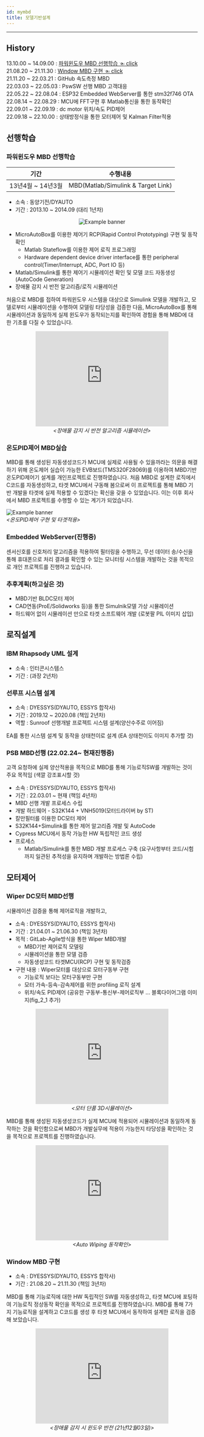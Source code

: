 ```yaml
---
id: mymbd
title: 모델기반설계
---
```

---

## History
13.10.00 ~ 14.09.00 : [파워윈도우 MBD 선행학습 ☜ click ](/docs/mycareer/mymbd/#%ED%8C%8C%EC%9B%8C%EC%9C%88%EB%8F%84%EC%9A%B0-mbd-%EC%84%A0%ED%96%89%ED%95%99%EC%8A%B5)  
21.08.20 ~ 21.11.30 : [Window MBD 구현 ☜ click ](/docs/mycareer/mymbd/#window-mbd-%EA%B5%AC%ED%98%84)  
21.11.20 ~ 22.03.21 : GitHub 속도측정 MBD  
22.03.03 ~ 22.05.03 : PswSW 선행 MBD 고객대응  
22.05.22 ~ 22.08.04 : ESP32 Embedded WebServer를 통한 stm32f746 OTA  
22.08.14 ~ 22.08.29 : MCU에 FFT구현 후 Matlab통신을 통한 동작확인  
22.09.01 ~ 22.09.19 : dc motor 위치/속도 PID제어  
22.09.18 ~ 22.10.00 : 상태방정식을 통한 모터제어 및 Kalman Filter적용  

## 선행학습

### 파워윈도우 MBD 선행학습

|기간|수행내용|
|---|---|
|13년4월 ~ 14년3월|MBD(Matlab/Simulink & Target Link)|

* 소속 : 동양기전/DYAUTO
* 기간 : 2013.10 ~ 2014.09 (대리 1년차)

<p align="center">
	<img
		src={require('/img/2_mbd/img2_1_dyauto_mbd.png').default}
		alt="Example banner"
	/>
</p>

* MicroAutoBox를 이용한 제어기 RCP(Rapid Control Prototyping) 구현 및 동작확인
  * Matlab Stateflow를 이용한 제어 로직 프로그래밍
  * Hardware dependent device driver interface를 통한 peripheral control(Timer/Interrupt, ADC, Port IO 등)
* Matlab/Simulink를 통한 제어기 시뮬레이션 확인 및 모델 코드 자동생성(AutoCode Generation)
* 장애물 감지 시 반전 알고리즘/로직 시뮬레이션

처음으로 MBD를 접하여 파워윈도우 시스템을 대상으로 Simulink 모델을 개발하고, 모델로부터 시뮬레이션을 수행하여 모델링 타당성을 검증한 다음, MicroAutoBox를 통해 시뮬레이션과 동일하게 실제 윈도우가 동작되는지를 확인하여 경험을 통해 MBD에 대한 기초를 다질 수 있었습니다.

<p align="center">
	<iframe 
		width="350" height="250"
		src="https://www.youtube.com/embed//JWzVYKv_Eac?rel=0"
		frameborder="0"
		allowfullscreen="true">
		이 브라우저는 iframe을 지원하지 않습니다.
	</iframe><br/><em>&lt;장애물 감지 시 반전 알고리즘 시뮬레이션&gt;</em>
</p>

### 온도PID제어 MBD실습

MBD를 통해 생성된 자동생성코드가 MCU에 실제로 사용될 수 있을까라는 의문을 해결하기 위해 온도제어 실습이 가능한 EVB보드(TMS320F28069)를 이용하여 MBD기반 온도PID제어기 설계를 개인프로젝트로 진행하였습니다. 
처음 MBD로 설계한 로직에서 C코드를 자동생성하고, 타겟 MCU에서 구동해 봄으로써 이 프로젝트를 통해 MBD 기반 개발을 타겟에 실제 적용할 수 있겠다는 확신을 갖을 수 있었습니다. 이는 이후 회사에서 MBD 프로젝트를 수행할 수 있는 계기가 되었습니다.

<p align="center">
	<div class="box">
		<img
			src={require('/img/2_mbd/img3_4_mbd_realization.png').default}
			alt="Example banner"
		/><br/><em>&lt;온도PID제어 구현 및 타겟적용&gt;</em>
	</div>
</p>

### Embedded WebServer(진행중)

센서신호를 신호처리 알고리즘을 적용하여 필터링을 수행하고, 무선 데이터 송/수신을 통해 휴대폰으로 처리 결과를 확인할 수 있는 모니터링 시스템을 개발하는 것을 목적으로 개인 프로젝트를 진행하고 있습니다.

### 추후계획(하고싶은 것)

* MBD기반 BLDC모터 제어
* CAD연동(ProE/Solidworks 등)을 통한 Simulnik모델 가상 시뮬레이션
* 하드웨어 없이 시뮬레이션 만으로 타겟 소프트웨어 개발
(로봇팔 PIL 이미지 삽입)

## 로직설계

### IBM Rhapsody UML 설계

* 소속 : 인터콘시스템스
* 기간 :  (과장 2년차)

### 선루프 시스템 설계

* 소속 : DYESSYS(DYAUTO, ESSYS 합작사)
* 기간 : 2019.12 ~ 2020.08 (책임 2년차)
* 역할 : Sunroof 선행개발 프로젝트 시스템 설계(양산수주로 이어짐)

EA를 통한 시스템 설계 및 동작을 상태천이로 설계
(EA 상태천이도 이미지 추가할 것)

### PSB MBD선행 (22.02.24~ 현재진행중)

고객 요청하에 실제 양산적용을 목적으로 MBD를 통해 기능로직SW를 개발하는 것이 주요 목적임
(색깔 강조표시할 것)

* 소속 : DYESSYS(DYAUTO, ESSYS 합작사)
* 기간 : 22.03.01 ~ 현재 (책임 4년차)
* MBD 선행 개발 프로세스 수립
* 개발 하드웨어 - S32K144 + VNH5019(모터드라이버 by ST)
* 칼만필터를 이용한 DC모터 제어
* S32K144+Simulink를 통한 제어 알고리즘 개발 및 AutoCode
* Cypress MCU에서 동작 가능한 HW 독립적인 코드 생성
* 프로세스
  * Matlab/Simulink를 통한 MBD 개발 프로세스 구축
  (요구사항부터 코드/시험까지 일관된 추적성을 유지하며 개발하는 방법론 수립)

## 모터제어

### Wiper DC모터 MBD선행

시뮬레이션 검증을 통해 제어로직을 개발하고, 

* 소속 : DYESSYS(DYAUTO, ESSYS 합작사)
* 기간 : 21.04.01 ~ 21.06.30 (책임 3년차)
* 목적 : GitLab-Agile방식을 통한 Wiper MBD개발
  * MBD기반 제어로직 모델링
  * 시뮬레이션을 통한 모델 검증
  * 자동생성코드 타겟MCU(RCP) 구현 및 동작검증
* 구현 내용 : Wiper모터를 대상으로 모터구동부 구현
  * 기능로직 보다는 모터구동부만 구현
  * 모터 가속-등속-감속제어를 위한 profiling 로직 설계
  * 위치/속도 PID제어
(공유한 구동부-통신부-제어로직부 ... 블록다이어그램 이미지(fig_2_1 추가)

<head>
	<title>모터제어 3D 시뮬레이션</title>
</head>
<body>
	<p align="center">
		<iframe
			src="https://www.youtube.com/embed/nDjuDzeTUoU?rel=0"
			width="350" height="250"
			frameborder="0"
			allowfullscreen="true">
			이 브라우저는 iframe을 지원하지 않습니다.
		</iframe><br/><em>&lt;모터 단품 3D시뮬레이션&gt;</em>
	</p>
</body>

MBD를 통해 생성된 자동생성코드가 실제 MCU에 적용되어 시뮬레이션과 동일하게 동작하는 것을 확인함으로써 MBD가 개발실무에 적용이 가능한지 타당성을 확인하는 것을 목적으로 프로젝트를 진행하였습니다.

<p align="center">
	<iframe
		src="https://www.youtube.com/embed/gZ7yAiUIIdw?rel=0"
		width="350" height="250"
		frameborder="0"
		allowfullscreen="true">
		이 브라우저는 iframe을 지원하지 않습니다.
	</iframe><br/><em>&lt;Auto Wiping 동작확인&gt;</em>
</p>

### Window MBD 구현

* 소속 : DYESSYS(DYAUTO, ESSYS 합작사)
* 기간 : 21.08.20 ~ 21.11.30 (책임 3년차)

MBD를 통해 기능로직에 대한 HW 독립적인 SW를 자동생성하고, 타겟 MCU에 포팅하여 기능로직 정상동작 확인을 목적으로 프로젝트를 진행하였습니다. MBD를 통해 7가지 기능로직을 설계하고 C코드를 생성 후 타겟 MCU에서 동작하여 설계한 로직을 검증해 보았습니다.

<p align="center">
	<iframe
		src="https://www.youtube.com/embed//eEmUgEgfH4k?rel=0"
		width="350" height="250"
		frameborder="0"
		allowfullscreen="true">
		이 브라우저는 iframe을 지원하지 않습니다.
	</iframe><br/><em>&lt;장애물 감지 시 윈도우 반전 (21년12월03일)&gt;</em>
</p>


